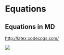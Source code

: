 # Equations

## Equations in MD
http://latex.codecogs.com/    

![](http://latex.codecogs.com/gif.latex?\\frac{1}{1+sin(x)})
